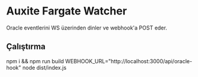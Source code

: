 # Auxite Fargate Watcher
Oracle eventlerini WS üzerinden dinler ve webhook'a POST eder.
## Çalıştırma
npm i && npm run build
WEBHOOK_URL="http://localhost:3000/api/oracle-hook" node dist/index.js
